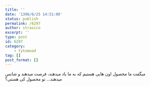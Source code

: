 ```yaml
---
title: ''
date: '1396/6/25 14:51:00'
status: publish
permalink: /6297
author: straxico
excerpt: ''
type: post
id: 6297
category:
    - tytomood
tag: []
post_format: []
---
```

میگفت ما محصول اون هایی هستیم که به ما یاد میدهند، فرصت میدهند و شانس میدهند… تو محصول کی هستی؟